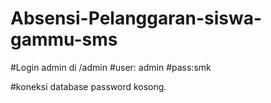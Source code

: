 # Absensi-Pelanggaran-siswa-gammu-sms
#Login admin di /admin
#user: admin
#pass:smk

#koneksi database password kosong.
